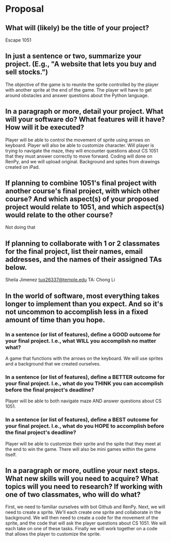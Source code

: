 # Proposal

## What will (likely) be the title of your project?

Escape 1051

## In just a sentence or two, summarize your project. (E.g., "A website that lets you buy and sell stocks.")

The objective of the game is to reunite the sprite controlled by the player with another sprite at the end of the game. The player will have to get around obstacles and answer questions about the Python language. 

## In a paragraph or more, detail your project. What will your software do? What features will it have? How will it be executed?

Player will be able to control the movement of sprite using arrows on keyboard. Player will also be able to customize character. Will player is trying to navigate the maze, they will encounter questions about CS 1051 that they must answer correctly to move forward. Coding will done on RenPy, and we will upload original. Background and spites from drawings created on iPad. 

## If planning to combine 1051's final project with another course's final project, with which other course? And which aspect(s) of your proposed project would relate to 1051, and which aspect(s) would relate to the other course?

Not doing that

## If planning to collaborate with 1 or 2 classmates for the final project, list their names, email addresses, and the names of their assigned TAs below.

Sheila Jimenez tuq26337@temple.edu TA: Chong Li

## In the world of software, most everything takes longer to implement than you expect. And so it's not uncommon to accomplish less in a fixed amount of time than you hope.

### In a sentence (or list of features), define a GOOD outcome for your final project. I.e., what WILL you accomplish no matter what?

A game that functions with the arrows on the keyboard. We will use sprites and a background that we created ourselves. 

### In a sentence (or list of features), define a BETTER outcome for your final project. I.e., what do you THINK you can accomplish before the final project's deadline?

Player will be able to both navigate maze AND answer questions about CS 1051. 

### In a sentence (or list of features), define a BEST outcome for your final project. I.e., what do you HOPE to accomplish before the final project's deadline?

Player will be able to customize their sprite and the spite that they meet at the end to win the game. There will also be mini games within the game itself. 

## In a paragraph or more, outline your next steps. What new skills will you need to acquire? What topics will you need to research? If working with one of two classmates, who will do what?

First, we need to familiar ourselves with bot Github and RenPy. Next, we will need to create a sprite. We'll each create one sprite and collaborate in the background. We will then need to create a code for the movement of the sprite, and the code that will ask the player questions about CS 1051. We will each take on one of these tasks. Finally we will work together on a code that allows the player to customize the sprite. 
